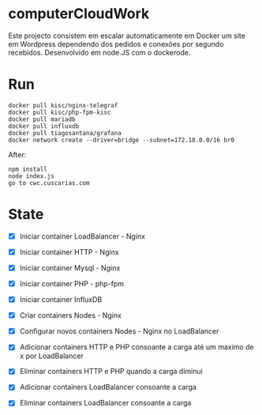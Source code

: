 # computerCloudWork

Este projecto consistem em escalar automaticamente em Docker um site em Wordpress dependendo dos pedidos e conexões por segundo recebidos. Desenvolvido em node.JS com o dockerode.

# Run

    docker pull kisc/nginx-telegraf
    docker pull kisc/php-fpm-kisc
    docker pull mariadb
    docker pull influxdb
    docker pull tiagosantana/grafana
    docker network create --driver=bridge --subnet=172.18.0.0/16 br0
    
   After: 
   
	npm install
	node index.js
	go to cwc.cuscarias.com

# State

 - [x] Iniciar container LoadBalancer - Nginx
 - [x] Iniciar container HTTP - Nginx
 - [x] Iniciar container Mysql - Nginx
 - [x] Iniciar container PHP - php-fpm
 - [x] Iniciar container InfluxDB
 - [x] Criar containers Nodes - Nginx
 - [x] Configurar novos containers Nodes - Nginx no LoadBalancer
 - [x] Adicionar containers HTTP e PHP consoante a carga até um maximo de x por LoadBalancer
 - [x] Eliminar containers HTTP e PHP quando a carga diminui
 - [x] Adicionar containers LoadBalancer consoante a carga
 - [x] Eliminar containers LoadBalancer consoante a carga
 
